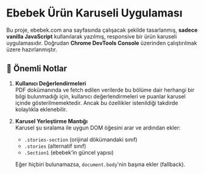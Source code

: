 # Ebebek Ürün Karuseli Uygulaması

Bu proje, ebebek.com ana sayfasında çalışacak şekilde tasarlanmış, **sadece vanilla JavaScript** kullanılarak yazılmış, responsive bir ürün karuseli uygulamasıdır. Doğrudan **Chrome DevTools Console** üzerinden çalıştırılmak üzere hazırlanmıştır.

## 🔔 Önemli Notlar

1. **Kullanıcı Değerlendirmeleri**  
    PDF dokümanında ve fetch edilen verilerde bu bölüme dair herhangi bir bilgi bulunmadığı için, kullanıcı değerlendirmeleri ve puanlar karusel içinde gösterilmemektedir. Ancak bu özellikler istenildiği takdirde kolaylıkla eklenebilir.

2. **Karusel Yerleştirme Mantığı**  
   Karusel şu sıralama ile uygun DOM öğesini arar ve ardından ekler:
   - `.stories-section` (orijinal dökümandaki sınıf)
   - `.stories` (alternatif sınıf)
   - `.Section1` (ebebek’in güncel yapısı)

   Eğer hiçbiri bulunamazsa, `document.body`'nin başına ekler (fallback).
